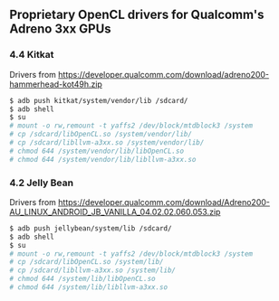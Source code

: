 ## Proprietary OpenCL drivers for Qualcomm's Adreno 3xx GPUs

### 4.4 Kitkat

Drivers from
https://developer.qualcomm.com/download/adreno200-hammerhead-kot49h.zip

```bash
$ adb push kitkat/system/vendor/lib /sdcard/
$ adb shell
$ su
# mount -o rw,remount -t yaffs2 /dev/block/mtdblock3 /system
# cp /sdcard/libOpenCL.so /system/vendor/lib/
# cp /sdcard/libllvm-a3xx.so /system/vendor/lib/
# chmod 644 /system/vendor/lib/libOpenCL.so
# chmod 644 /system/vendor/lib/libllvm-a3xx.so
```

### 4.2 Jelly Bean

Drivers from
https://developer.qualcomm.com/download/Adreno200-AU_LINUX_ANDROID_JB_VANILLA_04.02.02.060.053.zip

```bash
$ adb push jellybean/system/lib /sdcard/
$ adb shell
$ su
# mount -o rw,remount -t yaffs2 /dev/block/mtdblock3 /system
# cp /sdcard/libOpenCL.so /system/lib/
# cp /sdcard/libllvm-a3xx.so /system/lib/
# chmod 644 /system/lib/libOpenCL.so
# chmod 644 /system/lib/libllvm-a3xx.so
```

